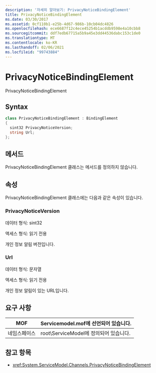 ```yaml
---
description: '자세히 알아보기: PrivacyNoticeBindingElement'
title: PrivacyNoticeBindingElement
ms.date: 03/30/2017
ms.assetid: 0cf110b1-e25b-4d67-986b-10cb04dc4826
ms.openlocfilehash: ece6687f12c4ece45254b1acddb9598e4a10cbb8
ms.sourcegitcommit: ddf7edb67715a5b9a45e3dd44536dabc153c1de0
ms.translationtype: MT
ms.contentlocale: ko-KR
ms.lasthandoff: 02/06/2021
ms.locfileid: "99743884"
---
```

# <a name="privacynoticebindingelement"></a>PrivacyNoticeBindingElement

PrivacyNoticeBindingElement  
  
## <a name="syntax"></a>Syntax  
  
```csharp
class PrivacyNoticeBindingElement : BindingElement  
{  
  sint32 PrivacyNoticeVersion;  
  string Url;  
};  
```  
  
## <a name="methods"></a>메서드  

 PrivacyNoticeBindingElement 클래스는 메서드를 정의하지 않습니다.  
  
## <a name="properties"></a>속성  

 PrivacyNoticeBindingElement 클래스에는 다음과 같은 속성이 있습니다.  
  
### <a name="privacynoticeversion"></a>PrivacyNoticeVersion  

 데이터 형식: sint32  
  
 액세스 형식: 읽기 전용  
  
 개인 정보 알림 버전입니다.  
  
### <a name="url"></a>Url  

 데이터 형식: 문자열  
  
 액세스 형식: 읽기 전용  
  
 개인 정보 알림이 있는 URL입니다.  
  
## <a name="requirements"></a>요구 사항  
  
|MOF|Servicemodel.mof에 선언되어 있습니다.|  
|---------|-----------------------------------|  
|네임스페이스|root\ServiceModel에 정의되어 있습니다.|  
  
## <a name="see-also"></a>참고 항목

- <xref:System.ServiceModel.Channels.PrivacyNoticeBindingElement>
